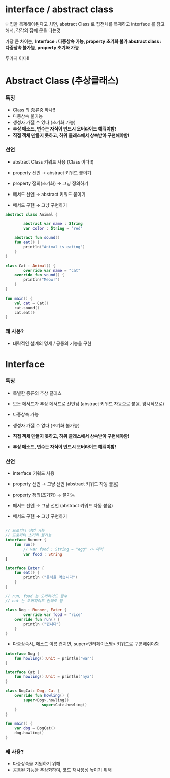 # interface / abstract class

<aside>
💡 집을 복제해야된다고 치면,
abstract Class 로 집전체를 복제하고
interface 를 참고해서, 각각의 집에 문을 다는것

가장 큰 차이는, 
**Interface : 다중상속 가능, property 초기화 불가
abstract class : 다중상속 불가능, property 초기화 가능**

두가지 이다!!

</aside>

# Abstract Class (추상클래스)

### 특징

- Class 의 종류중 하나!!
- 다중상속 불가능
- 생성자 가질 수 있다 (초기화 가능)
- **추상 메소드, 변수는 자식이 반드시 오버라이드 해줘야함!**
- **직접 객체 만들지 못하고, 하위 클래스에서 상속받아 구현해야함!**

### 선언

- abstract Class 키워드 사용 (Class 이다!!)

- property 선언 → abstract 키워드 붙이기
- property 정의(초기화) → 그냥 정의하기
- 메서드 선언 → abstract 키워드 붙이기
- 메서드 구현 → 그냥 구현하기

```kotlin
abstract class Animal {

		abstract var name : String 
		var color : String = "red"

    abstract fun sound()
    fun eat() {
        println("Animal is eating")
    }
}

class Cat : Animal() {
		override var name = "cat"
    override fun sound() {
        println("Meow!")
    }
}

fun main() {
    val cat = Cat()
    cat.sound()
    cat.eat()
}
```

### 왜 사용?

- 대략적인 설계의 명세 / 공통의 기능을 구현

# Interface

### 특징

- 특별한 종류의 추상 클래스
- 모든 메서드가 추상 메서드로 선언됨 (abstract 키워드 자동으로 붙음. 암시적으로)
- 다중상속 가능
- 생성자 가질 수 없다 (초기화 불가능)

- **직접 객체 만들지 못하고, 하위 클래스에서 상속받아 구현해야함!**
- **추상 메소드, 변수는 자식이 반드시 오버라이드 해줘야함!**

### 선언

- interface 키워드 사용

- property 선언 → 그냥 선언 (abstract 키워드 자동 붙음)
- property 정의(초기화) → 불가능
- 메서드 선언 → 그냥 선언 (abstract 키워드 자동 붙음)
- 메서드 구현 → 그냥 구현하기

```kotlin

// 프로퍼티 선언 가능
// 프로퍼티 초기화 불가능
interface Runner {
    fun run()
		// var food : String = "egg" -> 에러
		var food : String 
}

interface Eater {
    fun eat() {
    	println ("음식을 먹습니다")
    }
}

// run, food 는 오버라이드 필수
// eat 는 오버라이드 안해도 됨

class Dog : Runner, Eater {
		override var food = "rice"
    override fun run() {
    	println ("뜁니다")
    }
}
```

- 다중상속시, 메소드 이름 겹치면, super<인터페이스명> 키워드로 구분해줘야함

```kotlin
interface Dog {
    fun howling():Unit = println("war")
}

interface Cat {
    fun howling():Unit = println("nya")
}

class DogCat: Dog, Cat {
    override fun howling() {
        super<Dog>.howling()
				super<Cat>.howling()
    }
}

fun main() {
    var dog = DogCat()
    dog.howling()
}
```

### 왜 사용?

- 다중상속을 지원하기 위해
- 공통된 기능을 추상화하여, 코드 재사용성 높이기 위해